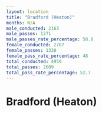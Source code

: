 ```yaml
---
layout: location
title: "Bradford (Heaton)"
months: N/A
male_conducted: 2163
male_passes: 1271
male_passes_rate_percentage: 58.8
female_conducted: 2787
female_passes: 1338
female_pass_rate_percentage: 48
total_conducted: 4950
total_passes: 2609
total_pass_rate_percentage: 52.7
---
```


# Bradford (Heaton)
